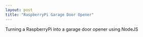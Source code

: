 ```yaml
---
layout: post
title: "RaspberryPi Garage Door Opener"
---
```


Turning a RaspberryPi into a garage door opener using NodeJS
